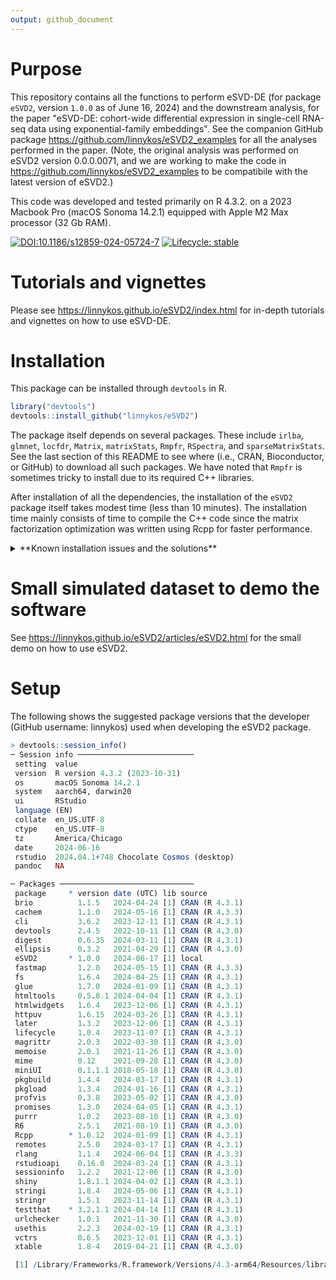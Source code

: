 ```yaml
---
output: github_document
---
```


# Purpose

This repository contains all the functions to perform eSVD-DE (for package `eSVD2`, version `1.0.0` as of June 16, 2024) and the downstream analysis, for the paper "eSVD-DE: cohort-wide differential expression in single-cell RNA-seq data using exponential-family embeddings". See the companion GitHub package https://github.com/linnykos/eSVD2_examples for all the analyses performed in the paper. (Note, the original analysis was performed on eSVD2 version 0.0.0.0071, and we are working to make the code in https://github.com/linnykos/eSVD2_examples to be compatibile with the latest version of eSVD2.)

This code was developed and tested primarily on R 4.3.2. on a 2023 Macbook Pro (macOS Sonoma 14.2.1) equipped with Apple M2 Max processor (32 Gb RAM).

<!-- badges: start -->
[![DOI:10.1186/s12859-024-05724-7](https://img.shields.io/badge/doi-10.1186/s12859--024--05724--7-firebrick.svg)](https://doi.org/10.1186/s12859-024-05724-7)
[![Lifecycle: stable](https://img.shields.io/badge/lifecycle-stable-brightgreen.svg)](https://lifecycle.r-lib.org/articles/stages.html#stable)
<!-- badges: end -->
  
# Tutorials and vignettes

Please see https://linnykos.github.io/eSVD2/index.html for in-depth tutorials and vignettes on how to use eSVD-DE.

# Installation

This package can be installed through `devtools` in R.

```R
library("devtools")
devtools::install_github("linnykos/eSVD2")
```
The package itself depends on several packages. These include `irlba`, `glmnet`, `locfdr`, `Matrix`, `matrixStats`, `Rmpfr`, `RSpectra`, and `sparseMatrixStats`. See the last section of this README to see where (i.e., CRAN, Bioconductor, or GitHub) to download all such packages. We have noted that `Rmpfr` is sometimes tricky to install due to its required C++ libraries.

After installation of all the dependencies, the installation of the `eSVD2` package itself takes modest time (less than 10 minutes). The installation time mainly consists of time to compile the C++ code since the matrix factorization optimization was written using Rcpp for faster performance.

<details>
<summary>**Known installation issues and the solutions**</summary>

(Solution posted on December 24, 2023): If you come across the error,
```R
Error in irlba::irlba() : 
  function 'as_cholmod_sparse' not provided by package 'Matrix'
```
then it is likely you need to downgrade your version of `Matrix` to `1.6-1.1`. See https://github.com/bwlewis/irlba/issues/70#issuecomment-1826900769. Hence, in the R console,
```R
remove.packages("Seurat")
remove.packages("SeuratObject")
remove.packages("Matrix")
remotes::install_version("Matrix", version = "1.6-1.1")
remotes::install_version("SeuratObject", version = "5.0.0")
remotes::install_version("Seurat", version = "5.0.0")
```
</details>

# Small simulated dataset to demo the software

See https://linnykos.github.io/eSVD2/articles/eSVD2.html for the small demo on how to use eSVD2.

# Setup

The following shows the suggested package versions that the developer (GitHub username: linnykos) used when developing the eSVD2 package.

```R
> devtools::session_info()
─ Session info ──────────────────────────
 setting  value
 version  R version 4.3.2 (2023-10-31)
 os       macOS Sonoma 14.2.1
 system   aarch64, darwin20
 ui       RStudio
 language (EN)
 collate  en_US.UTF-8
 ctype    en_US.UTF-8
 tz       America/Chicago
 date     2024-06-16
 rstudio  2024.04.1+748 Chocolate Cosmos (desktop)
 pandoc   NA

─ Packages ──────────────────────────────
 package     * version date (UTC) lib source
 brio          1.1.5   2024-04-24 [1] CRAN (R 4.3.1)
 cachem        1.1.0   2024-05-16 [1] CRAN (R 4.3.3)
 cli           3.6.2   2023-12-11 [1] CRAN (R 4.3.1)
 devtools      2.4.5   2022-10-11 [1] CRAN (R 4.3.0)
 digest        0.6.35  2024-03-11 [1] CRAN (R 4.3.1)
 ellipsis      0.3.2   2021-04-29 [1] CRAN (R 4.3.0)
 eSVD2       * 1.0.0   2024-06-17 [1] local
 fastmap       1.2.0   2024-05-15 [1] CRAN (R 4.3.3)
 fs            1.6.4   2024-04-25 [1] CRAN (R 4.3.1)
 glue          1.7.0   2024-01-09 [1] CRAN (R 4.3.1)
 htmltools     0.5.8.1 2024-04-04 [1] CRAN (R 4.3.1)
 htmlwidgets   1.6.4   2023-12-06 [1] CRAN (R 4.3.1)
 httpuv        1.6.15  2024-03-26 [1] CRAN (R 4.3.1)
 later         1.3.2   2023-12-06 [1] CRAN (R 4.3.1)
 lifecycle     1.0.4   2023-11-07 [1] CRAN (R 4.3.1)
 magrittr      2.0.3   2022-03-30 [1] CRAN (R 4.3.0)
 memoise       2.0.1   2021-11-26 [1] CRAN (R 4.3.0)
 mime          0.12    2021-09-28 [1] CRAN (R 4.3.0)
 miniUI        0.1.1.1 2018-05-18 [1] CRAN (R 4.3.0)
 pkgbuild      1.4.4   2024-03-17 [1] CRAN (R 4.3.1)
 pkgload       1.3.4   2024-01-16 [1] CRAN (R 4.3.1)
 profvis       0.3.8   2023-05-02 [1] CRAN (R 4.3.0)
 promises      1.3.0   2024-04-05 [1] CRAN (R 4.3.1)
 purrr         1.0.2   2023-08-10 [1] CRAN (R 4.3.0)
 R6            2.5.1   2021-08-19 [1] CRAN (R 4.3.0)
 Rcpp        * 1.0.12  2024-01-09 [1] CRAN (R 4.3.1)
 remotes       2.5.0   2024-03-17 [1] CRAN (R 4.3.1)
 rlang         1.1.4   2024-06-04 [1] CRAN (R 4.3.3)
 rstudioapi    0.16.0  2024-03-24 [1] CRAN (R 4.3.1)
 sessioninfo   1.2.2   2021-12-06 [1] CRAN (R 4.3.0)
 shiny         1.8.1.1 2024-04-02 [1] CRAN (R 4.3.1)
 stringi       1.8.4   2024-05-06 [1] CRAN (R 4.3.1)
 stringr       1.5.1   2023-11-14 [1] CRAN (R 4.3.1)
 testthat    * 3.2.1.1 2024-04-14 [1] CRAN (R 4.3.1)
 urlchecker    1.0.1   2021-11-30 [1] CRAN (R 4.3.0)
 usethis       2.2.3   2024-02-19 [1] CRAN (R 4.3.1)
 vctrs         0.6.5   2023-12-01 [1] CRAN (R 4.3.1)
 xtable        1.8-4   2019-04-21 [1] CRAN (R 4.3.0)

 [1] /Library/Frameworks/R.framework/Versions/4.3-arm64/Resources/library
```
